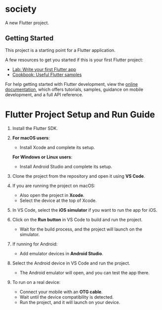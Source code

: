 # society

A new Flutter project.

## Getting Started

This project is a starting point for a Flutter application.

A few resources to get you started if this is your first Flutter project:

- [Lab: Write your first Flutter app](https://docs.flutter.dev/get-started/codelab)
- [Cookbook: Useful Flutter samples](https://docs.flutter.dev/cookbook)

For help getting started with Flutter development, view the
[online documentation](https://docs.flutter.dev/), which offers tutorials,
samples, guidance on mobile development, and a full API reference.

# Flutter Project Setup and Run Guide

1. Install the Flutter SDK.

2. **For macOS users**:  
   - Install Xcode and complete its setup.  

   **For Windows or Linux users**:  
   - Install Android Studio and complete its setup.  

3. Clone the project from the repository and open it using **VS Code**.

4. If you are running the project on macOS:  
   - Also open the project in **Xcode**.  
   - Select the device at the top of Xcode.

5. In VS Code, select the **iOS simulator** if you want to run the app for iOS.

6. Click on the **Run button** in VS Code to build and run the project.  
   - Wait for the build process, and the project will launch on the simulator.

7. If running for Android:  
   - Add emulator devices in **Android Studio**.

8. Select the Android device in VS Code and run the project.  
   - The Android emulator will open, and you can test the app there.

9. To run on a real device:  
   - Connect your mobile with an **OTG cable**.  
   - Wait until the device compatibility is detected.  
   - Run the project, and it will launch on your device.

